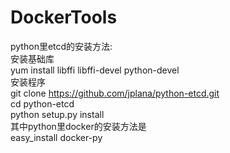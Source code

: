 # DockerTools
python里etcd的安装方法:                                                                                                             
安装基础库                                                                                                                           
yum install libffi libffi-devel python-devel                                                                                       
安装程序                                                                                                                            
git clone https://github.com/jplana/python-etcd.git                                                                                
cd python-etcd                                                                                                                     
python setup.py install                                                                                                            
其中python里docker的安装方法是                                                                                                       
easy_install docker-py                                                                                                             
